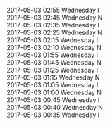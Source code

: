 2017-05-03 02:55 Wednesday  I  
2017-05-03 02:45 Wednesday  N  
2017-05-03 02:35 Wednesday  I  
2017-05-03 02:25 Wednesday  N  
2017-05-03 02:15 Wednesday  I  
2017-05-03 02:10 Wednesday  N  
2017-05-03 01:55 Wednesday  I  
2017-05-03 01:45 Wednesday  N  
2017-05-03 01:25 Wednesday  I  
2017-05-03 01:15 Wednesday  N  
2017-05-03 01:05 Wednesday  I  
2017-05-03 01:00 Wednesday  N  
2017-05-03 00:45 Wednesday  I  
2017-05-03 00:40 Wednesday  N  
2017-05-03 00:35 Wednesday  I  
